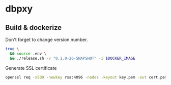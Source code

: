 # dbpxy

## Build & dockerize

Don't forget to change version number.

```bash
true \
  && source .env \
  && ./release.sh -v "0.1.0-26-SNAPSHOT" -i $DOCKER_IMAGE
```

Generate SSL certificate
```bash
openssl req -x509 -newkey rsa:4096 -nodes -keyout key.pem -out cert.pem -days 3650 -config localhost.cnf
```
